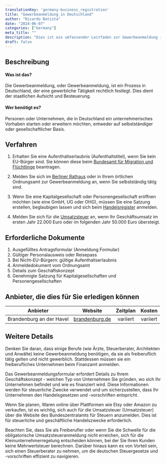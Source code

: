 ```yaml
---
translationKey: 'germany-business_registration'
title: "Gewerbeanmeldung in Deutschland"
author: "Ricardo Batista"
date: "2024-06-07"
categories: ["Germany"]
meta_title: ""
description: "Dies ist ein umfassender Leitfaden zur Gewerbeanmeldung in Deutschland."
draft: false
---
```


## Beschreibung
#### Was ist das?
Die Gewerbeanmeldung, oder Gewerbeanmeldung, ist ein Prozess in Deutschland, der eine gewerbliche Tätigkeit rechtlich festlegt. Dies dient der staatlichen Aufsicht und Besteuerung.

#### Wer benötigt es?
Personen oder Unternehmen, die in Deutschland ein unternehmerisches Vorhaben starten oder erweitern möchten, entweder auf selbstständiger oder gesellschaftlicher Basis.

## Verfahren

1. Erhalten Sie eine Aufenthaltserlaubnis (Aufenthaltstitel), wenn Sie kein EU-Bürger sind. Sie können diese beim [Bundesamt für Migration und Flüchtlinge](http://www.bamf.de/EN/) beantragen.

2. Melden Sie sich im [Berliner Rathaus](https://service.berlin.de/dienstleistung/120686/) oder in Ihrem örtlichen Ordnungsamt zur Gewerbeanmeldung an, wenn Sie selbstständig tätig sind.

3. Wenn Sie eine Kapitalgesellschaft oder Personengesellschaft eröffnen möchten (wie eine GmbH, UG oder OHG), müssen Sie eine Satzung erstellen, beglaubigen lassen und sich beim [Handelsregister](https://www.handelsregister.de/rp_web/welcome.do) anmelden.

4. Melden Sie sich für die [Umsatzsteuer](https://www.bzst.de/DE/Home/home_node.html) an, wenn Ihr Geschäftsumsatz im ersten Jahr 22.000 Euro oder im folgenden Jahr 50.000 Euro übersteigt.
   
## Erforderliche Dokumente

1. Ausgefülltes Antragsformular (Anmeldung Formular)
2. Gültiger Personalausweis oder Reisepass 
3. Bei Nicht-EU-Bürgern: gültige Aufenthaltserlaubnis 
4. Anmeldedokument vom Ordnungsamt
5. Details zum Geschäftskonzept
6. Genehmigte Satzung für Kapitalgesellschaften und Personengesellschaften

## Anbieter, die dies für Sie erledigen können

| Anbieter        |     Website     |     Zeitplan     |       Kosten      |
| --------------- | --------------- |  :-------------:  | :-------------:   |
| Brandenburg an der Havel     |  [brandenburg.de](https://www.brandenburg.de/)   |      variiert       |   variiert     |

## Weitere Details

Denken Sie daran, dass einige Berufe (wie Ärzte, Steuerberater, Architekten und Anwälte) keine Gewerbeanmeldung benötigen, da sie als freiberuflich tätig gelten und nicht gewerblich. Stattdessen müssen sie ein freiberufliches Unternehmen beim Finanzamt anmelden.

Das Gewerbeanmeldungsformular erfordert Details zu Ihrem Geschäftskonzept - welchen Typ von Unternehmen Sie gründen, wo sich Ihr Unternehmen befindet und wie es finanziert wird. Diese Informationen werden für steuerliche Zwecke verwendet und um sicherzustellen, dass Ihr Unternehmen den Handelsgesetzen und -vorschriften entspricht.

Wenn Sie planen, Waren online über Plattformen wie Etsy oder Amazon zu verkaufen, ist es wichtig, sich auch für die Umsatzsteuer (Umsatzsteuer) über die Website des Bundeszentralamts für Steuern anzumelden. Dies ist für steuerliche und geschäftliche Handelszwecke erforderlich.

Beachten Sie, dass Sie als Freiberufler oder wenn Sie die Schwelle für die obligatorische Umsatzsteueranmeldung nicht erreichen, sich für die Kleinunternehmerregelung entscheiden können, bei der Sie Ihren Kunden keine Mehrwertsteuer berechnen. Darüber hinaus kann es von Vorteil sein, sich einen Steuerberater zu nehmen, um die deutschen Steuergesetze und -vorschriften effizient zu navigieren.